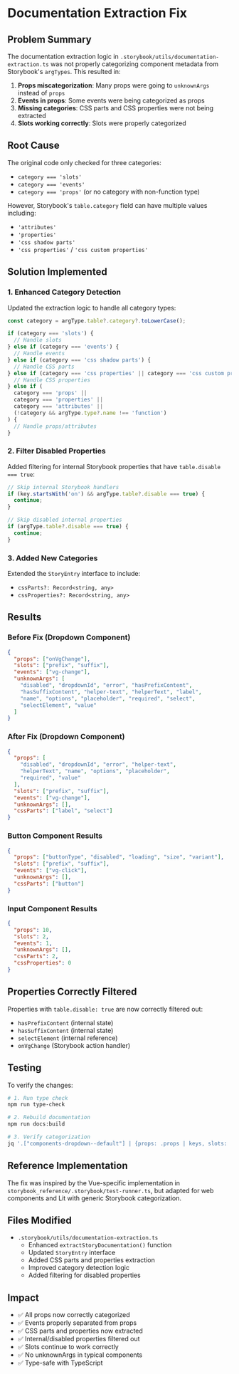 # Documentation Extraction Fix

## Problem Summary

The documentation extraction logic in `.storybook/utils/documentation-extraction.ts` was not properly categorizing component metadata from Storybook's `argTypes`. This resulted in:

1. **Props miscategorization**: Many props were going to `unknownArgs` instead of `props`
2. **Events in props**: Some events were being categorized as props
3. **Missing categories**: CSS parts and CSS properties were not being extracted
4. **Slots working correctly**: Slots were properly categorized

## Root Cause

The original code only checked for three categories:
- `category === 'slots'`
- `category === 'events'`  
- `category === 'props'` (or no category with non-function type)

However, Storybook's `table.category` field can have multiple values including:
- `'attributes'`
- `'properties'`
- `'css shadow parts'`
- `'css properties'` / `'css custom properties'`

## Solution Implemented

### 1. Enhanced Category Detection

Updated the extraction logic to handle all category types:

```typescript
const category = argType.table?.category?.toLowerCase();

if (category === 'slots') {
  // Handle slots
} else if (category === 'events') {
  // Handle events
} else if (category === 'css shadow parts') {
  // Handle CSS parts
} else if (category === 'css properties' || category === 'css custom properties') {
  // Handle CSS properties
} else if (
  category === 'props' ||
  category === 'properties' ||
  category === 'attributes' ||
  (!category && argType.type?.name !== 'function')
) {
  // Handle props/attributes
}
```

### 2. Filter Disabled Properties

Added filtering for internal Storybook properties that have `table.disable === true`:

```typescript
// Skip internal Storybook handlers
if (key.startsWith('on') && argType.table?.disable === true) {
  continue;
}

// Skip disabled internal properties
if (argType.table?.disable === true) {
  continue;
}
```

### 3. Added New Categories

Extended the `StoryEntry` interface to include:
- `cssParts?: Record<string, any>`
- `cssProperties?: Record<string, any>`

## Results

### Before Fix (Dropdown Component)
```json
{
  "props": ["onVgChange"],
  "slots": ["prefix", "suffix"],
  "events": ["vg-change"],
  "unknownArgs": [
    "disabled", "dropdownId", "error", "hasPrefixContent",
    "hasSuffixContent", "helper-text", "helperText", "label",
    "name", "options", "placeholder", "required", "select",
    "selectElement", "value"
  ]
}
```

### After Fix (Dropdown Component)
```json
{
  "props": [
    "disabled", "dropdownId", "error", "helper-text",
    "helperText", "name", "options", "placeholder",
    "required", "value"
  ],
  "slots": ["prefix", "suffix"],
  "events": ["vg-change"],
  "unknownArgs": [],
  "cssParts": ["label", "select"]
}
```

### Button Component Results
```json
{
  "props": ["buttonType", "disabled", "loading", "size", "variant"],
  "slots": ["prefix", "suffix"],
  "events": ["vg-click"],
  "unknownArgs": [],
  "cssParts": ["button"]
}
```

### Input Component Results
```json
{
  "props": 10,
  "slots": 2,
  "events": 1,
  "unknownArgs": [],
  "cssParts": 2,
  "cssProperties": 0
}
```

## Properties Correctly Filtered

Properties with `table.disable: true` are now correctly filtered out:
- `hasPrefixContent` (internal state)
- `hasSuffixContent` (internal state)
- `selectElement` (internal reference)
- `onVgChange` (Storybook action handler)

## Testing

To verify the changes:

```bash
# 1. Run type check
npm run type-check

# 2. Rebuild documentation
npm run docs:build

# 3. Verify categorization
jq '.["components-dropdown--default"] | {props: .props | keys, slots: .slots | keys, events: .events | keys, unknownArgs: .unknownArgs | keys, cssParts: .cssParts | keys}' storybook-static/stories_doc/docs.json
```

## Reference Implementation

The fix was inspired by the Vue-specific implementation in `storybook_reference/.storybook/test-runner.ts`, but adapted for web components and Lit with generic Storybook categorization.

## Files Modified

- `.storybook/utils/documentation-extraction.ts`
  - Enhanced `extractStoryDocumentation()` function
  - Updated `StoryEntry` interface
  - Added CSS parts and properties extraction
  - Improved category detection logic
  - Added filtering for disabled properties

## Impact

- ✅ All props now correctly categorized
- ✅ Events properly separated from props
- ✅ CSS parts and properties now extracted
- ✅ Internal/disabled properties filtered out
- ✅ Slots continue to work correctly
- ✅ No unknownArgs in typical components
- ✅ Type-safe with TypeScript
